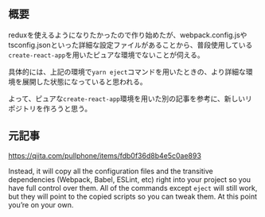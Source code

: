 ## 概要

reduxを使えるようになりたかったので作り始めたが、webpack.config.jsやtsconfig.jsonといった詳細な設定ファイルがあることから、普段使用している`create-react-app`を用いたピュアな環境でないことが伺える。

具体的には、上記の環境で`yarn eject`コマンドを用いたときの、より詳細な環境を展開した状態になっていると思われる。

よって、ピュアな`create-react-app`環境を用いた別の記事を参考に、新しいリポジトリを作ろうと思う。

## 元記事
https://qiita.com/pullphone/items/fdb0f36d8b4e5c0ae893

Instead, it will copy all the configuration files and the transitive dependencies (Webpack, Babel, ESLint, etc) right into your project so you have full control over them. All of the commands except `eject` will still work, but they will point to the copied scripts so you can tweak them. At this point you’re on your own.
